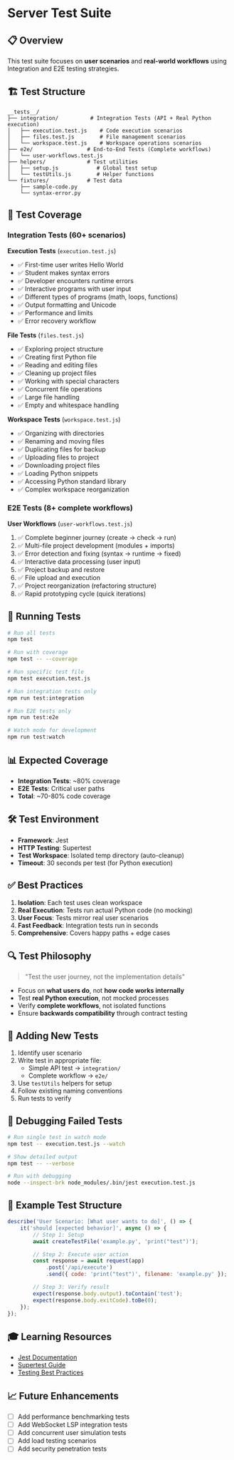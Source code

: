 # Server Test Suite

## 📋 Overview

This test suite focuses on **user scenarios** and **real-world workflows** using Integration and E2E testing strategies.

## 🏗️ Test Structure

```
__tests__/
├── integration/          # Integration Tests (API + Real Python execution)
│   ├── execution.test.js    # Code execution scenarios
│   ├── files.test.js        # File management scenarios
│   └── workspace.test.js    # Workspace operations scenarios
├── e2e/                 # End-to-End Tests (Complete workflows)
│   └── user-workflows.test.js
├── helpers/             # Test utilities
│   ├── setup.js            # Global test setup
│   └── testUtils.js        # Helper functions
└── fixtures/            # Test data
    ├── sample-code.py
    └── syntax-error.py
```

## 🎯 Test Coverage

### Integration Tests (60+ scenarios)

**Execution Tests** (`execution.test.js`)

- ✅ First-time user writes Hello World
- ✅ Student makes syntax errors
- ✅ Developer encounters runtime errors
- ✅ Interactive programs with user input
- ✅ Different types of programs (math, loops, functions)
- ✅ Output formatting and Unicode
- ✅ Performance and limits
- ✅ Error recovery workflow

**File Tests** (`files.test.js`)

- ✅ Exploring project structure
- ✅ Creating first Python file
- ✅ Reading and editing files
- ✅ Cleaning up project files
- ✅ Working with special characters
- ✅ Concurrent file operations
- ✅ Large file handling
- ✅ Empty and whitespace handling

**Workspace Tests** (`workspace.test.js`)

- ✅ Organizing with directories
- ✅ Renaming and moving files
- ✅ Duplicating files for backup
- ✅ Uploading files to project
- ✅ Downloading project files
- ✅ Loading Python snippets
- ✅ Accessing Python standard library
- ✅ Complex workspace reorganization

### E2E Tests (8+ complete workflows)

**User Workflows** (`user-workflows.test.js`)

1. ✅ Complete beginner journey (create → check → run)
2. ✅ Multi-file project development (modules + imports)
3. ✅ Error detection and fixing (syntax → runtime → fixed)
4. ✅ Interactive data processing (user input)
5. ✅ Project backup and restore
6. ✅ File upload and execution
7. ✅ Project reorganization (refactoring structure)
8. ✅ Rapid prototyping cycle (quick iterations)

## 🚀 Running Tests

```bash
# Run all tests
npm test

# Run with coverage
npm test -- --coverage

# Run specific test file
npm test execution.test.js

# Run integration tests only
npm run test:integration

# Run E2E tests only
npm run test:e2e

# Watch mode for development
npm run test:watch
```

## 📊 Expected Coverage

- **Integration Tests**: ~80% coverage
- **E2E Tests**: Critical user paths
- **Total**: ~70-80% code coverage

## 🛠️ Test Environment

- **Framework**: Jest
- **HTTP Testing**: Supertest
- **Test Workspace**: Isolated temp directory (auto-cleanup)
- **Timeout**: 30 seconds per test (for Python execution)

## ✅ Best Practices

1. **Isolation**: Each test uses clean workspace
2. **Real Execution**: Tests run actual Python code (no mocking)
3. **User Focus**: Tests mirror real user scenarios
4. **Fast Feedback**: Integration tests run in seconds
5. **Comprehensive**: Covers happy paths + edge cases

## 🔍 Test Philosophy

> "Test the user journey, not the implementation details"

- Focus on **what users do**, not **how code works internally**
- Test **real Python execution**, not mocked processes
- Verify **complete workflows**, not isolated functions
- Ensure **backwards compatibility** through contract testing

## 📝 Adding New Tests

1. Identify user scenario
2. Write test in appropriate file:
    - Simple API test → `integration/`
    - Complete workflow → `e2e/`
3. Use `testUtils` helpers for setup
4. Follow existing naming conventions
5. Run tests to verify

## 🐛 Debugging Failed Tests

```bash
# Run single test in watch mode
npm test -- execution.test.js --watch

# Show detailed output
npm test -- --verbose

# Run with debugging
node --inspect-brk node_modules/.bin/jest execution.test.js
```

## 📖 Example Test Structure

```javascript
describe('User Scenario: [What user wants to do]', () => {
    it('should [expected behavior]', async () => {
        // Step 1: Setup
        await createTestFile('example.py', 'print("test")');

        // Step 2: Execute user action
        const response = await request(app)
            .post('/api/execute')
            .send({ code: 'print("test")', filename: 'example.py' });

        // Step 3: Verify result
        expect(response.body.output).toContain('test');
        expect(response.body.exitCode).toBe(0);
    });
});
```

## 🎓 Learning Resources

- [Jest Documentation](https://jestjs.io/docs/getting-started)
- [Supertest Guide](https://github.com/visionmedia/supertest)
- [Testing Best Practices](https://testingjavascript.com/)

## 📈 Future Enhancements

- [ ] Add performance benchmarking tests
- [ ] Add WebSocket LSP integration tests
- [ ] Add concurrent user simulation tests
- [ ] Add load testing scenarios
- [ ] Add security penetration tests
